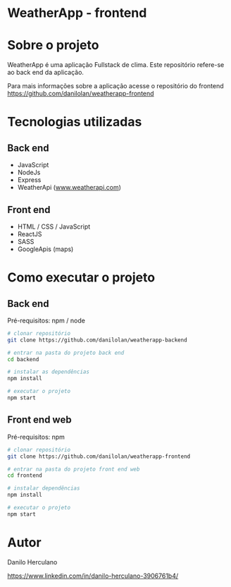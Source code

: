 # WeatherApp - frontend

# Sobre o projeto

WeatherApp é uma aplicação Fullstack de clima. Este repositório refere-se ao back end da aplicação.

Para mais informações sobre a aplicação acesse o repositório do frontend https://github.com/danilolan/weatherapp-frontend

# Tecnologias utilizadas
## Back end
- JavaScript
- NodeJs
- Express
- WeatherApi (www.weatherapi.com)

## Front end
- HTML / CSS / JavaScript
- ReactJS
- SASS
- GoogleApis (maps)

# Como executar o projeto

## Back end
Pré-requisitos: npm / node

```bash
# clonar repositório
git clone https://github.com/danilolan/weatherapp-backend

# entrar na pasta do projeto back end
cd backend

# instalar as dependências
npm install

# executar o projeto
npm start
```

## Front end web
Pré-requisitos: npm 

```bash
# clonar repositório
git clone https://github.com/danilolan/weatherapp-frontend

# entrar na pasta do projeto front end web
cd frontend

# instalar dependências
npm install

# executar o projeto
npm start
```

# Autor

Danilo Herculano

https://www.linkedin.com/in/danilo-herculano-3906761b4/

